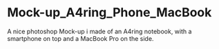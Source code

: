 # Mock-up_A4ring_Phone_MacBook
A nice photoshop Mock-up i made of an A4ring notebook, with a smartphone on top and a MacBook Pro on the side.
